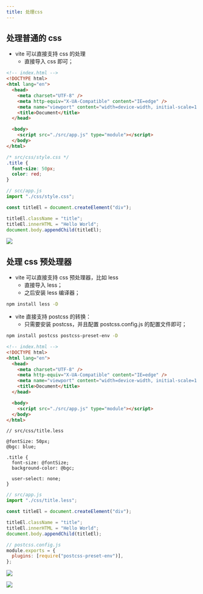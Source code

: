 ```yaml
---
title: 处理css
---
```


## 处理普通的 css

- vite 可以直接支持 css 的处理
  - 直接导入 css 即可；

```html
<!-- index.html -->
<!DOCTYPE html>
<html lang="en">
  <head>
    <meta charset="UTF-8" />
    <meta http-equiv="X-UA-Compatible" content="IE=edge" />
    <meta name="viewport" content="width=device-width, initial-scale=1.0" />
    <title>Document</title>
  </head>

  <body>
    <script src="./src/app.js" type="module"></script>
  </body>
</html>
```

```css
/* src/css/style.css */
.title {
  font-size: 50px;
  color: red;
}
```

```js
// scc/app.js
import "./css/style.css";

const titleEl = document.createElement("div");

titleEl.className = "title";
titleEl.innerHTML = "Hello World";
document.body.appendChild(titleEl);
```

![](/pack/vite/5.png)

## 处理 css 预处理器

- vite 可以直接支持 css 预处理器，比如 less
  - 直接导入 less；
  - 之后安装 less 编译器；

```sh
npm install less -D
```

- vite 直接支持 postcss 的转换：
  - 只需要安装 postcss，并且配置 postcss.config.js 的配置文件即可；

```sh
npm install postcss postcss-preset-env -D
```

```html
<!-- index.html -->
<!DOCTYPE html>
<html lang="en">
  <head>
    <meta charset="UTF-8" />
    <meta http-equiv="X-UA-Compatible" content="IE=edge" />
    <meta name="viewport" content="width=device-width, initial-scale=1.0" />
    <title>Document</title>
  </head>

  <body>
    <script src="./src/app.js" type="module"></script>
  </body>
</html>
```

```less
// src/css/title.less

@fontSize: 50px;
@bgc: blue;

.title {
  font-size: @fontSize;
  background-color: @bgc;

  user-select: none;
}
```

```js
// src/app.js
import "./css/title.less";

const titleEl = document.createElement("div");

titleEl.className = "title";
titleEl.innerHTML = "Hello World";
document.body.appendChild(titleEl);
```

```js
// postcss.config.js
module.exports = {
  plugins: [require("postcss-preset-env")],
};
```

![](/pack/vite/6.png)

![](/pack/vite/7.png)
